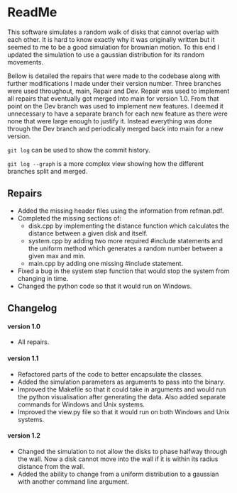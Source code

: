 # ReadMe

This software simulates a random walk of disks that cannot overlap with each other. It is hard to know exactly why it was originally written but it seemed to me to be a good simulation for brownian motion. To this end I updated the simulation to use a gaussian distribution for its random movements.

Bellow is detailed the repairs that were made to the codebase along with further modifications I made under their version number. Three branches were used throughout, main, Repair and Dev. Repair was used to implement all repairs that eventually got merged into main for version 1.0. From that point on the Dev branch was used to implement new features. I deemed it unnecessary to have a separate branch for each new feature as there were none that were large enough to justify it. Instead everything was done through the Dev branch and periodically merged back into main for a new version.

`git log` can be used to show the commit history.

`git log --graph` is a more complex view showing how the different branches split and merged.

## Repairs
- Added the missing header files using the information from refman.pdf.
- Completed the missing sections of:
    - disk.cpp by implementing the distance function which calculates the distance between a given disk and itself.
    - system.cpp by adding two more required #include statements and the uniform method which generates a random number between a given max and min.
    - main.cpp by adding one missing #include statement.
- Fixed a bug in the system step function that would stop the system from changing in time.
- Changed the python code so that it would run on Windows.

## Changelog
#### version 1.0
- All repairs.
#### version 1.1
- Refactored parts of the code to better encapsulate the classes.
- Added the simulation parameters as arguments to pass into the binary.
- Improved the Makefile so that it could take in arguments and would run the python visualisation after generating the data. Also added separate commands for Windows and Unix systems.
- Improved the view.py file so that it would run on both Windows and Unix systems.
#### version 1.2
- Changed the simulation to not allow the disks to phase halfway through the wall. Now a disk cannot move into the wall if it is within its radius distance from the wall. 
- Added the ability to change from a uniform distribution to a gaussian with another command line argument.
